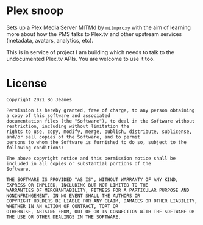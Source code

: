 # Plex snoop

Sets up a Plex Media Server MITMd by [`mitmproxy`](https://mitmproxy.org/) with the aim of learning more about how the
PMS talks to Plex.tv and other upstream services (metadata, avatars, analytics, etc).

This is in service of project I am building which needs to talk to the undocumented Plex.tv APIs. You are welcome to
use it too.

# License

```
Copyright 2021 Bo Jeanes

Permission is hereby granted, free of charge, to any person obtaining a copy of this software and associated
documentation files (the "Software"), to deal in the Software without restriction, including without limitation the
rights to use, copy, modify, merge, publish, distribute, sublicense, and/or sell copies of the Software, and to permit
persons to whom the Software is furnished to do so, subject to the following conditions:

The above copyright notice and this permission notice shall be included in all copies or substantial portions of the
Software.

THE SOFTWARE IS PROVIDED "AS IS", WITHOUT WARRANTY OF ANY KIND, EXPRESS OR IMPLIED, INCLUDING BUT NOT LIMITED TO THE
WARRANTIES OF MERCHANTABILITY, FITNESS FOR A PARTICULAR PURPOSE AND NONINFRINGEMENT. IN NO EVENT SHALL THE AUTHORS OR
COPYRIGHT HOLDERS BE LIABLE FOR ANY CLAIM, DAMAGES OR OTHER LIABILITY, WHETHER IN AN ACTION OF CONTRACT, TORT OR
OTHERWISE, ARISING FROM, OUT OF OR IN CONNECTION WITH THE SOFTWARE OR THE USE OR OTHER DEALINGS IN THE SOFTWARE.
```
